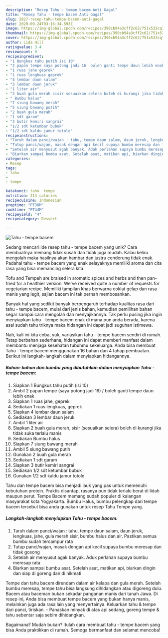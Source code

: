 ```yaml
---
description: "Resep Tahu - tempe bacem Anti Gagal"
title: "Resep Tahu - tempe bacem Anti Gagal"
slug: 2827-resep-tahu-tempe-bacem-anti-gagal
date: 2020-09-24T03:16:34.593Z
image: https://img-global.cpcdn.com/recipes/390cb94a3cff2c62/751x532cq70/tahu-tempe-bacem-foto-resep-utama.jpg
thumbnail: https://img-global.cpcdn.com/recipes/390cb94a3cff2c62/751x532cq70/tahu-tempe-bacem-foto-resep-utama.jpg
cover: https://img-global.cpcdn.com/recipes/390cb94a3cff2c62/751x532cq70/tahu-tempe-bacem-foto-resep-utama.jpg
author: Lida Hill
ratingvalue: 3.4
reviewcount: 9
recipeingredient:
- "1 Bungkus tahu putih isi 10"
- "2 papan tempe saya potong jadi 16  boleh ganti tempe daun lebih enak"
- "1 ruas jahe geprek"
- "1 ruas lengkuas geprek"
- "4 lembar daun salam"
- "3 lembar daun jeruk"
- "1 liter air"
- "2 buah gula merah sisir sesuaikan selera boleh di kurangi jika tidak suka terlalu manis"
- " Bumbu halus"
- "7 siung bawang merah"
- "5 siung bawang putih"
- "2 buah gula merah"
- "1 sdt garam"
- "3 butir kemiri sangrai"
- "1/2 sdt ketumbar bubuk"
- "1/2 sdt kaldu jamur totole"
recipeinstructions:
- "Taruh dalam panci/wajan : tahu, tempe daun salam, daun jeruk, lengkuas, jahe, gula merah sisir, bumbu halus dan air. Pastikan semua bumbu sudah tercampur rata"
- "Tutup panci/wajan, masak dengan api kecil supaya bumbu meresap dan tidak gosong"
- "Setelah air menyusut agak banyak. Aduk perlahan supaya bumbu meresap rata"
- "Biarkan sampai bumbu asat. Setelah asat, matikan api, biarkan dingin dan siap di goreng dan di nikmati"
categories:
- Resep
tags:
- tahu
- 
- tempe

katakunci: tahu  tempe 
nutrition: 214 calories
recipecuisine: Indonesian
preptime: "PT38M"
cooktime: "PT44M"
recipeyield: "4"
recipecategory: Dessert

---
```



![Tahu - tempe bacem](https://img-global.cpcdn.com/recipes/390cb94a3cff2c62/751x532cq70/tahu-tempe-bacem-foto-resep-utama.jpg)

Sedang mencari ide resep tahu - tempe bacem yang unik? Cara membuatnya memang tidak susah dan tidak juga mudah. Kalau keliru mengolah maka hasilnya akan hambar dan justru cenderung tidak enak. Padahal tahu - tempe bacem yang enak selayaknya memiliki aroma dan cita rasa yang bisa memancing selera kita.

Tofu and Tempeh are braised in aromatic spices and herbs and then pan-fried for a healthier version. We&#39;ve received quite a number of requests for vegetarian recipe. Memiliki tampilan khas berwarna coklat gelap dan rasa manis yang legit, sajian bacem ini tak pernah membosankan.

Banyak hal yang sedikit banyak berpengaruh terhadap kualitas rasa dari tahu - tempe bacem, mulai dari jenis bahan, kemudian pemilihan bahan segar sampai cara mengolah dan menyajikannya. Tak perlu pusing jika ingin menyiapkan tahu - tempe bacem enak di mana pun anda berada, karena asal sudah tahu triknya maka hidangan ini dapat jadi suguhan istimewa.


Nah, kali ini kita coba, yuk, variasikan tahu - tempe bacem sendiri di rumah. Tetap berbahan sederhana, hidangan ini dapat memberi manfaat dalam membantu menjaga kesehatan tubuhmu sekeluarga. Anda bisa membuat Tahu - tempe bacem menggunakan 16 bahan dan 4 tahap pembuatan. Berikut ini langkah-langkah dalam menyiapkan hidangannya.

<!--inarticleads1-->

##### Bahan-bahan dan bumbu yang dibutuhkan dalam menyiapkan Tahu - tempe bacem:

1. Siapkan 1 Bungkus tahu putih (isi 10)
1. Ambil 2 papan tempe (saya potong jadi 16) / boleh ganti tempe daun lebih enak
1. Siapkan 1 ruas jahe, geprek
1. Sediakan 1 ruas lengkuas, geprek
1. Siapkan 4 lembar daun salam
1. Sediakan 3 lembar daun jeruk
1. Ambil 1 liter air
1. Siapkan 2 buah gula merah, sisir (sesuaikan selera) boleh di kurangi jika tidak suka terlalu manis
1. Sediakan  Bumbu halus
1. Siapkan 7 siung bawang merah
1. Ambil 5 siung bawang putih
1. Gunakan 2 buah gula merah
1. Sediakan 1 sdt garam
1. Siapkan 3 butir kemiri sangrai
1. Sediakan 1/2 sdt ketumbar bubuk
1. Gunakan 1/2 sdt kaldu jamur totole


Tahu dan tempe bacem bisa menjadi lauk yang pas untuk memenuhi kebutuhan protein. Praktis disantap, rasanya pun tidak terlalu berat di lidah maupun perut. Tempe Bacem memang sudah populer di kalangan masyarakat kota Yogyakarta. Bumbu Halus, bumbu pelengkap dari tempe bacem tersebut bisa anda gunakan untuk resep Tahu Tempe yang. 

<!--inarticleads2-->

##### Langkah-langkah menyiapkan Tahu - tempe bacem:

1. Taruh dalam panci/wajan : tahu, tempe daun salam, daun jeruk, lengkuas, jahe, gula merah sisir, bumbu halus dan air. Pastikan semua bumbu sudah tercampur rata
1. Tutup panci/wajan, masak dengan api kecil supaya bumbu meresap dan tidak gosong
1. Setelah air menyusut agak banyak. Aduk perlahan supaya bumbu meresap rata
1. Biarkan sampai bumbu asat. Setelah asat, matikan api, biarkan dingin dan siap di goreng dan di nikmati


Tempe dan tahu bacem direndam dalam air kelapa dan gula merah. Setelah bumbu meresap, tempe tahu bisa langsung dihidangkan atau digoreng dulu. Bacem atau baceman bukan sekadar panganan manis dari tanah Jawa. Di resep ini, Anda bisa membuat tempe bacem yang bukan hanya manis, melainkan juga ada rasa lain yang menyertainya. Keluarkan tahu &amp; tempe dari panci, tiriskan. - Panaskan minyak di atas api sedang, goreng tempe &amp; tahu sebentar saja seblm dihidangkan. 

Bagaimana? Mudah bukan? Itulah cara membuat tahu - tempe bacem yang bisa Anda praktikkan di rumah. Semoga bermanfaat dan selamat mencoba!
